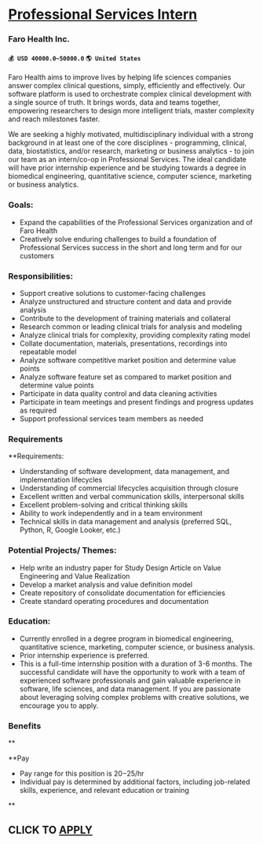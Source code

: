 # [Professional Services Intern](https://www.remotewlb.com/apply/professional-services-intern)  
### Faro Health Inc.  
#### `💰 USD 40000.0~50000.0` `🌎 United States`  

Faro Health aims to improve lives by helping life sciences companies answer complex clinical questions, simply, efficiently and effectively. Our software platform is used to orchestrate complex clinical development with a single source of truth. It brings words, data and teams together, empowering researchers to design more intelligent trials, master complexity and reach milestones faster.

We are seeking a highly motivated, multidisciplinary individual with a strong background in at least one of the core disciplines - programming, clinical, data, biostatistics, and/or research, marketing or business analytics - to join our team as an intern/co-op in Professional Services. The ideal candidate will have prior internship experience and be studying towards a degree in biomedical engineering, quantitative science, computer science, marketing or business analytics.

### Goals:

  * Expand the capabilities of the Professional Services organization and of Faro Health
  * Creatively solve enduring challenges to build a foundation of Professional Services success in the short and long term and for our customers

### Responsibilities:

  * Support creative solutions to customer-facing challenges
  * Analyze unstructured and structure content and data and provide analysis
  * Contribute to the development of training materials and collateral
  * Research common or leading clinical trials for analysis and modeling
  * Analyze clinical trials for complexity, providing complexity rating model
  * Collate documentation, materials, presentations, recordings into repeatable model
  * Analyze software competitive market position and determine value points
  * Analyze software feature set as compared to market position and determine value points
  * Participate in data quality control and data cleaning activities
  * Participate in team meetings and present findings and progress updates as required
  * Support professional services team members as needed

### Requirements

 **Requirements:

  * Understanding of software development, data management, and implementation lifecycles
  * Understanding of commercial lifecycles acquisition through closure
  * Excellent written and verbal communication skills, interpersonal skills
  * Excellent problem-solving and critical thinking skills
  * Ability to work independently and in a team environment
  * Technical skills in data management and analysis (preferred SQL, Python, R, Google Looker, etc.)

### Potential Projects/ Themes:

  * Help write an industry paper for Study Design Article on Value Engineering and Value Realization
  * Develop a market analysis and value definition model
  * Create repository of consolidate documentation for efficiencies
  * Create standard operating procedures and documentation

### Education:

  * Currently enrolled in a degree program in biomedical engineering, quantitative science, marketing, computer science, or business analysis.
  * Prior internship experience is preferred.
  * This is a full-time internship position with a duration of 3-6 months. The successful candidate will have the opportunity to work with a team of experienced software professionals and gain valuable experience in software, life sciences, and data management. If you are passionate about leveraging solving complex problems with creative solutions, we encourage you to apply.

### Benefits

**

 **Pay

  * Pay range for this position is $20-$25/hr
  * Individual pay is determined by additional factors, including job-related skills, experience, and relevant education or training

**

  
## CLICK TO [APPLY](https://www.remotewlb.com/apply/professional-services-intern)

